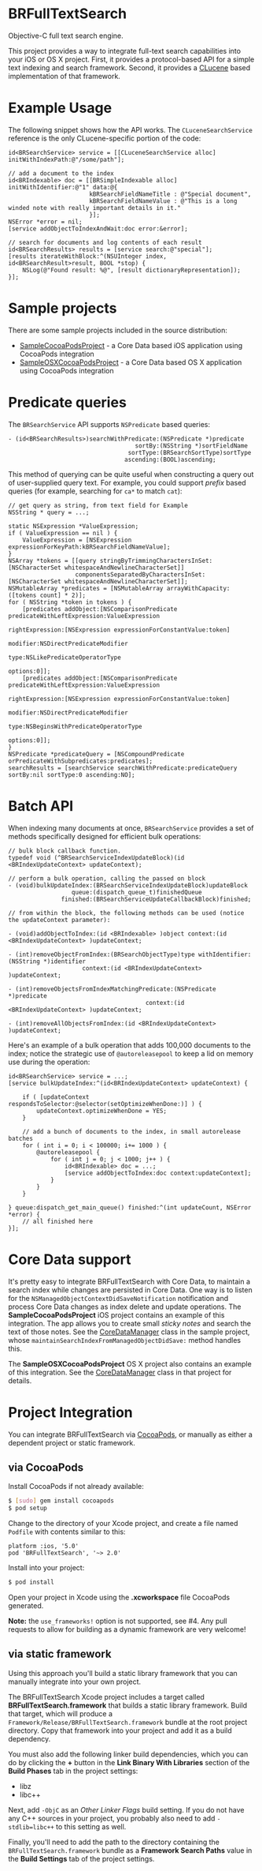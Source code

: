 # BRFullTextSearch

Objective-C full text search engine.

This project provides a way to integrate full-text search capabilities into your iOS
or OS X project. First, it provides a protocol-based API for a simple text indexing
and search framework. Second, it provides a [CLucene](http://clucene.sourceforge.net/)
based implementation of that framework.

# Example Usage

The following snippet shows how the API works. The `CLuceneSearchService` reference
is the only CLucene-specific portion of the code:

```objc
id<BRSearchService> service = [[CLuceneSearchService alloc] initWithIndexPath:@"/some/path"];

// add a document to the index
id<BRIndexable> doc = [[BRSimpleIndexable alloc] initWithIdentifier:@"1" data:@{
					   kBRSearchFieldNameTitle : @"Special document",
					   kBRSearchFieldNameValue : @"This is a long winded note with really important details in it."
					   }];
NSError *error = nil;
[service addObjectToIndexAndWait:doc error:&error];

// search for documents and log contents of each result
id<BRSearchResults> results = [service search:@"special"];
[results iterateWithBlock:^(NSUInteger index, id<BRSearchResult>result, BOOL *stop) {
	NSLog(@"Found result: %@", [result dictionaryRepresentation]);
}];
```


# Sample projects

There are some sample projects included in the source distribution:

 * [SampleCocoaPodsProject](SampleCocoaPodsProject/) - a Core Data based iOS application using CocoaPods integration
 * [SampleOSXCocoaPodsProject](SampleOSXCocoaPodsProject/) - a Core Data based OS X application using CocoaPods integration

# Predicate queries

The `BRSearchService` API supports `NSPredicate` based queries:

```objc
- (id<BRSearchResults>)searchWithPredicate:(NSPredicate *)predicate
                                    sortBy:(NSString *)sortFieldName
                                  sortType:(BRSearchSortType)sortType
                                 ascending:(BOOL)ascending;
```

This method of querying can be quite useful when constructing a query out of user-supplied query text.
For example, you could support _prefix_ based queries (for example, searching for `ca*` to match `cat`):

```objc
// get query as string, from text field for Example
NSString * query = ...;

static NSExpression *ValueExpression;
if ( ValueExpression == nil ) {
    ValueExpression = [NSExpression expressionForKeyPath:kBRSearchFieldNameValue];
}
NSArray *tokens = [[query stringByTrimmingCharactersInSet:[NSCharacterSet whitespaceAndNewlineCharacterSet]]
                   componentsSeparatedByCharactersInSet:[NSCharacterSet whitespaceAndNewlineCharacterSet]];
NSMutableArray *predicates = [NSMutableArray arrayWithCapacity:([tokens count] * 2)];
for ( NSString *token in tokens ) {
    [predicates addObject:[NSComparisonPredicate predicateWithLeftExpression:ValueExpression
                                                             rightExpression:[NSExpression expressionForConstantValue:token]
                                                                    modifier:NSDirectPredicateModifier
                                                                        type:NSLikePredicateOperatorType
                                                                     options:0]];
    [predicates addObject:[NSComparisonPredicate predicateWithLeftExpression:ValueExpression
                                                             rightExpression:[NSExpression expressionForConstantValue:token]
                                                                    modifier:NSDirectPredicateModifier
                                                                        type:NSBeginsWithPredicateOperatorType
                                                                     options:0]];
}
NSPredicate *predicateQuery = [NSCompoundPredicate orPredicateWithSubpredicates:predicates];
searchResults = [searchService searchWithPredicate:predicateQuery sortBy:nil sortType:0 ascending:NO];
```

# Batch API

When indexing many documents at once, `BRSearchService` provides a set of methods specifically designed
for efficient bulk operations:

```objc
// bulk block callback function.
typedef void (^BRSearchServiceIndexUpdateBlock)(id <BRIndexUpdateContext> updateContext);

// perform a bulk operation, calling the passed on block
- (void)bulkUpdateIndex:(BRSearchServiceIndexUpdateBlock)updateBlock
                  queue:(dispatch_queue_t)finishedQueue
               finished:(BRSearchServiceUpdateCallbackBlock)finished;

// from within the block, the following methods can be used (notice the updateContext parameter):

- (void)addObjectToIndex:(id <BRIndexable> )object context:(id <BRIndexUpdateContext> )updateContext;

- (int)removeObjectFromIndex:(BRSearchObjectType)type withIdentifier:(NSString *)identifier
                     context:(id <BRIndexUpdateContext> )updateContext;

- (int)removeObjectsFromIndexMatchingPredicate:(NSPredicate *)predicate
                                       context:(id <BRIndexUpdateContext> )updateContext;

- (int)removeAllObjectsFromIndex:(id <BRIndexUpdateContext> )updateContext;
```

Here's an example of a bulk operation that adds 100,000 documents to the index; notice the strategic
use of `@autoreleasepool` to keep a lid on memory use during the operation:

```objc
id<BRSearchService> service = ...;
[service bulkUpdateIndex:^(id<BRIndexUpdateContext> updateContext) {

    if ( [updateContext respondsToSelector:@selector(setOptimizeWhenDone:)] ) {
        updateContext.optimizeWhenDone = YES;
    }

    // add a bunch of documents to the index, in small autorelease batches
    for ( int i = 0; i < 100000; i+= 1000 ) {
        @autoreleasepool {
            for ( int j = 0; j < 1000; j++ ) {
                id<BRIndexable> doc = ...;
                [service addObjectToIndex:doc context:updateContext];
            }
        }
    }

} queue:dispatch_get_main_queue() finished:^(int updateCount, NSError *error) {
    // all finished here
}];
```

# Core Data support

It's pretty easy to integrate BRFullTextSearch with Core Data, to maintain a search
index while changes are persisted in Core Data. One way is to listen for the
`NSManagedObjectContextDidSaveNotification` notification and process Core Data
changes as index delete and update operations. The **SampleCocoaPodsProject** iOS project
contains an example of this integration. The app allows you to create small _sticky
notes_ and search the text of those notes. See the
[CoreDataManager](SampleCocoaPodsProject/SampleCocoaPodsProject/CoreDataManager.m) class in the sample
project, whose `maintainSearchIndexFromManagedObjectDidSave:` method handles this.

The **SampleOSXCocoaPodsProject** OS X project also contains an example of this integration.
See the [CoreDataManager](SampleOSXCocoaPodsProject/SampleOSXCocoaPodsProject/CoreDataManager.m)
class in that project for details.


# Project Integration

You can integrate BRFullTextSearch via [CocoaPods](http://cocoapods.org/), or
manually as either a dependent project or static framework.

## via CocoaPods

Install CocoaPods if not already available:

```bash
$ [sudo] gem install cocoapods
$ pod setup
```

Change to the directory of your Xcode project, and create a file named `Podfile` with
contents similar to this:

	platform :ios, '5.0'
	pod 'BRFullTextSearch', '~> 2.0'

Install into your project:

``` bash
$ pod install
```

Open your project in Xcode using the **.xcworkspace** file CocoaPods generated.

**Note:** the `use_frameworks!` option is not supported, see #4. Any pull requests
to allow for building as a dynamic framework are very welcome!

## via static framework

Using this approach you'll build a static library framework that you can manually
integrate into your own project.

The BRFullTextSearch Xcode project includes a target called
**BRFullTextSearch.framework** that builds a static library framework. Build that
target, which will produce a `Framework/Release/BRFullTextSearch.framework` bundle at
the root project directory. Copy that framework into your project and add it as a
build dependency.

You must also add the following linker build dependencies, which you can do by
clicking the **+** button in the **Link Binary With Libraries** section of the
**Build Phases** tab in the project settings:

 * libz
 * libc++

Next, add `-ObjC` as an *Other Linker Flags* build setting. If you do not have any
C++ sources in your project, you probably also need to add `-stdlib=libc++` to
this setting as well.

Finally, you'll need to add the path to the directory containing the
`BRFullTextSearch.framework` bundle as a **Framework Search Paths** value in the
**Build Settings** tab of the project settings.
